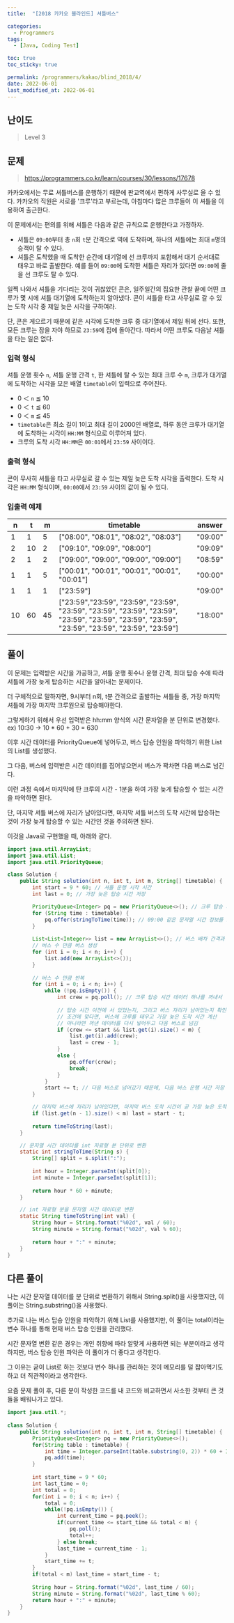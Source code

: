 ```yaml
---
title:  "[2018 카카오 블라인드] 셔틀버스"

categories:
  - Programmers
tags:
  - [Java, Coding Test]

toc: true
toc_sticky: true

permalink: /programmers/kakao/blind_2018/4/
date: 2022-06-01
last_modified_at: 2022-06-01
---
```



## 난이도

> Level 3

## 문제

> https://programmers.co.kr/learn/courses/30/lessons/17678

카카오에서는 무료 셔틀버스를 운행하기 때문에 판교역에서 편하게 사무실로 올 수 있다. 카카오의 직원은 서로를 '크루'라고 부르는데, 아침마다 많은 크루들이 이 셔틀을 이용하여 출근한다.

이 문제에서는 편의를 위해 셔틀은 다음과 같은 규칙으로 운행한다고 가정하자.

- 셔틀은 `09:00`부터 총 `n`회 `t`분 간격으로 역에 도착하며, 하나의 셔틀에는 최대 `m`명의 승객이 탈 수 있다.
- 셔틀은 도착했을 때 도착한 순간에 대기열에 선 크루까지 포함해서 대기 순서대로 태우고 바로 출발한다. 예를 들어 `09:00`에 도착한 셔틀은 자리가 있다면 `09:00`에 줄을 선 크루도 탈 수 있다.

일찍 나와서 셔틀을 기다리는 것이 귀찮았던 콘은, 일주일간의 집요한 관찰 끝에 어떤 크루가 몇 시에 셔틀 대기열에 도착하는지 알아냈다. 콘이 셔틀을 타고 사무실로 갈 수 있는 도착 시각 중 제일 늦은 시각을 구하여라.

단, 콘은 게으르기 때문에 같은 시각에 도착한 크루 중 대기열에서 제일 뒤에 선다. 또한, 모든 크루는 잠을 자야 하므로 `23:59`에 집에 돌아간다. 따라서 어떤 크루도 다음날 셔틀을 타는 일은 없다.

### 입력 형식

셔틀 운행 횟수 `n`, 셔틀 운행 간격 `t`, 한 셔틀에 탈 수 있는 최대 크루 수 `m`, 크루가 대기열에 도착하는 시각을 모은 배열 `timetable`이 입력으로 주어진다.

- 0 ＜ `n` ≦ 10
- 0 ＜ `t` ≦ 60
- 0 ＜ `m` ≦ 45
- `timetable`은 최소 길이 1이고 최대 길이 2000인 배열로, 하루 동안 크루가 대기열에 도착하는 시각이 `HH:MM` 형식으로 이루어져 있다.
- 크루의 도착 시각 `HH:MM`은 `00:01`에서 `23:59` 사이이다.

### 출력 형식

콘이 무사히 셔틀을 타고 사무실로 갈 수 있는 제일 늦은 도착 시각을 출력한다. 도착 시각은 `HH:MM` 형식이며, `00:00`에서 `23:59` 사이의 값이 될 수 있다.

### 입출력 예제

| n    | t    | m    | timetable                                                    | answer  |
| ---- | ---- | ---- | ------------------------------------------------------------ | ------- |
| 1    | 1    | 5    | ["08:00", "08:01", "08:02", "08:03"]                         | "09:00" |
| 2    | 10   | 2    | ["09:10", "09:09", "08:00"]                                  | "09:09" |
| 2    | 1    | 2    | ["09:00", "09:00", "09:00", "09:00"]                         | "08:59" |
| 1    | 1    | 5    | ["00:01", "00:01", "00:01", "00:01", "00:01"]                | "00:00" |
| 1    | 1    | 1    | ["23:59"]                                                    | "09:00" |
| 10   | 60   | 45   | ["23:59","23:59", "23:59", "23:59", "23:59", "23:59", "23:59", "23:59", "23:59", "23:59", "23:59", "23:59", "23:59", "23:59", "23:59", "23:59"] | "18:00" |

## 풀이

이 문제는 입력받은 시간을 가공하고, 셔틀 운행 횟수나 운행 간격, 최대 탑승 수에 따라 셔틀에 가장 늦게 탑승하는 시간을 알아내는 문제이다.

더 구체적으로 말하자면, 9시부터 n회, t분 간격으로 출발하는 셔틀들 중, 가장 마지막 셔틀에 가장 마지막 크루원으로 탑승해야한다.

그렇게하기 위해서 우선 입력받은 hh:mm 양식의 시간 문자열을 분 단위로 변경했다. ex) 10:30 -> 10 * 60 + 30 = 630

이후 시간 데이터를 PriorityQueue에 넣어두고, 버스 탑승 인원을 파악하기 위한 List의 List를 생성했다.

그 다음, 버스에 입력받은 시간 데이터를 집어넣으면서 버스가 꽉차면 다음 버스로 넘긴다.

이런 과정 속에서 마지막에 탄 크루의 시간 - 1분을 하여 가장 늦게 탑승할 수 있는 시간을 파악하면 된다.

단, 마지막 셔틀 버스에 자리가 남아있다면, 마지막 셔틀 버스의 도착 시간에 탑승하는 것이 가장 늦게 탑승할 수 있는 시간인 것을 주의하면 된다.

이것을 Java로 구현했을 때, 아래와 같다.

```java
import java.util.ArrayList;
import java.util.List;
import java.util.PriorityQueue;

class Solution {
    public String solution(int n, int t, int m, String[] timetable) {
        int start = 9 * 60; // 셔틀 운행 시작 시간
        int last = 0; // 가장 늦은 탑승 시간 저장

        PriorityQueue<Integer> pq = new PriorityQueue<>(); // 크루 탑승 시간을 저장
        for (String time : timetable) {
            pq.offer(stringToTime(time)); // 09:00 같은 문자열 시간 정보를 int 자료형의 분 단위 데이터로 변경
        }
      
      	List<List<Integer>> list = new ArrayList<>(); // 버스 배차 간격과 탑승 인원을 저장
      	// 버스 수 만큼 버스 생성
        for (int i = 0; i < n; i++) {
            list.add(new ArrayList<>());
        }
      	
      	// 버스 수 만큼 반복
        for (int i = 0; i < n; i++) {
            while (!pq.isEmpty()) {
                int crew = pq.poll(); // 크루 탑승 시간 데이터 하나를 꺼내서
                
              	// 탑승 시간 이전에 서 있었는지, 그리고 버스 자리가 남아있는지 확인
              	// 조건에 맞다면, 버스에 크루를 태우고 가장 늦은 도착 시간 계산
              	// 아니라면 꺼낸 데이터를 다시 넣어두고 다음 버스로 넘김
                if (crew <= start && list.get(i).size() < m) {
                    list.get(i).add(crew);
                    last = crew - 1;
                }
                else {
                    pq.offer(crew);
                    break;
                }
            }
            start += t; // 다음 버스로 넘어갔기 때문에, 다음 버스 운행 시간 저장
        }

      	// 마지막 버스에 자리가 남아있다면, 마지막 버스 도착 시간이 곧 가장 늦은 도착 시간
        if (list.get(n - 1).size() < m) last = start - t;
        
        return timeToString(last);
    }

  	// 문자열 시간 데이터를 int 자료형 분 단위로 변환
    static int stringToTime(String s) {
        String[] split = s.split(":");
        
        int hour = Integer.parseInt(split[0]);
        int minute = Integer.parseInt(split[1]);
        
        return hour * 60 + minute;
    }

  	// int 자료형 분을 문자열 시간 데이터로 변환
    static String timeToString(int val) {
        String hour = String.format("%02d", val / 60);
        String minute = String.format("%02d", val % 60);
        
        return hour + ":" + minute;
    }
}
```

## 다른 풀이

나는 시간 문자열 데이터를 분 단위로 변환하기 위해서 String.split()을 사용했지만, 이 풀이는 String.substring()을 사용했다.

추가로 나는 버스 탑승 인원을 파악하기 위해 List를 사용했지만, 이 풀이는 total이라는 변수 하나를 통해 현재 버스 탑승 인원을 관리했다.

시간 문자열 변환 같은 경우는 개인 취향에 따라 알맞게 사용하면 되는 부분이라고 생각하지만, 버스 탑승 인원 파악은 이 풀이가 더 좋다고 생각한다.

그 이유는 굳이 List로 하는 것보다 변수 하나를 관리하는 것이 메모리를 덜 잡아먹기도하고 더 직관적이라고 생각한다.

요즘 문제 풀이 후, 다른 분이 작성한 코드를 내 코드와 비교하면서 사소한 것부터 큰 것들을 배워나가고 있다.

```java
import java.util.*;
 
class Solution {
    public String solution(int n, int t, int m, String[] timetable) {
        PriorityQueue<Integer> pq = new PriorityQueue<>();
        for(String table : timetable) {
            int time = Integer.parseInt(table.substring(0, 2)) * 60 + Integer.parseInt(table.substring(3));
            pq.add(time);
        }
     
        int start_time = 9 * 60;
        int last_time = 0;
        int total = 0;
        for(int i = 0; i < n; i++) {
            total = 0;    
            while(!pq.isEmpty()) {
                int current_time = pq.peek();
                if(current_time <= start_time && total < m) {
                    pq.poll();
                    total++;
                } else break;
                last_time = current_time - 1;
            }
            start_time += t;
        }
        if(total < m) last_time = start_time - t;
        
        String hour = String.format("%02d", last_time / 60);
        String minute = String.format("%02d", last_time % 60);
        return hour + ":" + minute;
    }
}
```

